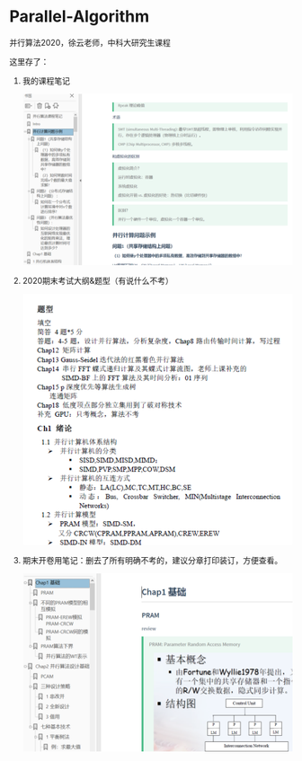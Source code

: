 # Parallel-Algorithm
并行算法2020，徐云老师，中科大研究生课程

这里存了：

1. 我的课程笔记

   ![image-20200716160506085](README.assets/image-20200716160506085.png)

2. 2020期末考试大纲&题型（有说什么不考）

   ![image-20200716160623626](README.assets/image-20200716160623626.png)

3. 期末开卷用笔记：删去了所有明确不考的，建议分章打印装订，方便查看。

   ![image-20200716160737915](README.assets/image-20200716160737915.png)